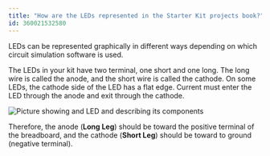 ```yaml
---
title: "How are the LEDs represented in the Starter Kit projects book?"
id: 360021532580
---
```


LEDs can be represented graphically in different ways depending on which circuit simulation software is used.

The LEDs in your kit have two terminal, one short and one long. The long wire is called the anode, and the short wire is called the cathode. On some LEDs, the cathode side of the LED has a flat edge. Current must enter the LED through the anode and exit through the cathode.

![Picture showing and LED and describing its components](img/leds.png)

Therefore, the anode (**Long Leg**) should be toward the positive terminal of the breadboard, and the cathode (**Short Leg**) should be toward to ground (negative terminal).
